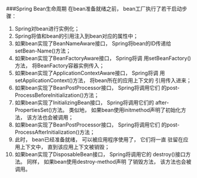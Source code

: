 ###Spring Bean生命周期
在bean准备就绪之前， bean工厂执行了若干启动步骤：
1. Spring对bean进行实例化；
2. Spring将值和bean的引用注入到bean对应的属性中；
3. 如果bean实现了BeanNameAware接口， Spring将bean的ID传递给
setBean-Name()方法；
4. 如果bean实现了BeanFactoryAware接口， Spring将调
用setBeanFactory()方法， 将BeanFactory容器实例传入；
5. 如果bean实现了ApplicationContextAware接口， Spring将调
用setApplicationContext()方法， 将bean所在的应用上下文的
引用传入进来；
6. 如果bean实现了BeanPostProcessor接口， Spring将调用它们
的post-ProcessBeforeInitialization()方法；
7. 如果bean实现了InitializingBean接口， Spring将调用它们的
after-PropertiesSet()方法。 类似地， 如果bean使用initmethod声明了初始化方法， 该方法也会被调用；
8. 如果bean实现了BeanPostProcessor接口， Spring将调用它们
的post-ProcessAfterInitialization()方法；
9. 此时， bean已经准备就绪， 可以被应用程序使用了， 它们将一直
驻留在应用上下文中， 直到该应用上下文被销毁；
10. 如果bean实现了DisposableBean接口， Spring将调用它的
destroy()接口方法。 同样， 如果bean使用destroy-method声明
了销毁方法， 该方法也会被调用。
